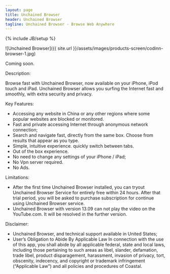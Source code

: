 ```yaml
---
layout: page
title: Unchained Browser
header: Unchained Browser
tagline: Unchained Browser - Browse Web Anywhere
---
```

{% include JB/setup %}

![Unchained Browser]({{ site.url }}/assets/images/products-screen/codinn-browser-1.jpg)

Coming soon.

Description:

Browse fast with Unchained Browser, now available on your iPhone, iPod touch and iPad. 
Unchained Browser allows you surfing the Internet fast and smoothly, with extra security and privacy. 

Key Features: 

- Accessing any website in China or any other regions where some popular websites are blocked or monitored.
- Fast and private accessing Internet through anonymous network connection; 
- Search and navigate fast, directly from the same box. Choose from results that appear as you type. 
- Simple, intuitive experience. quickly switch between tabs. 
- Out of the box experience.
- No need to change any settings of your iPhone / iPad; 
- No Vpn server required. 
- No Ads.

Limitations: 

- After the first time Unchained Browser installed, you can tryout Unchained Browser Service for entirely free within 24 hours. After that trial period, you will be asked to purchase subscription for continue using Unchained Browser service. 
- Unchained Browser with version 13.09 can not play the video on the YouTube.com. It will be resolved in the further version. 

Disclaimer: 

- Unchained Browser, and technical support available in United States; 
- User’s Obligation to Abide By Applicable Law 
In connection with the use of this app, you shall abide by all applicable federal, state and local laws, including those pertaining to such areas as libel, slander, defamation, trade libel, product disparagement, harassment, invasion of privacy, tort, obscenity, indecency, and copyright or trademark infringement (“Applicable Law”) and all policies and procedures of Coastal.



